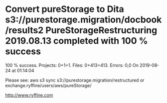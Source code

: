 # Convert pureStorage to Dita s3://purestorage.migration/docbook/results2 PureStorageRestructuring 2019.08.13 completed with 100 % success

100 % success. Projects: 0+1=1.  Files: 0+413=413. Errors: 0,0  On 2019-08-24 at 01:14:04



Please see: aws s3 sync s3://purestorage.migration/restructured or exchange.ryffine/users/aws/pureStorage/

http://www.ryffine.com
